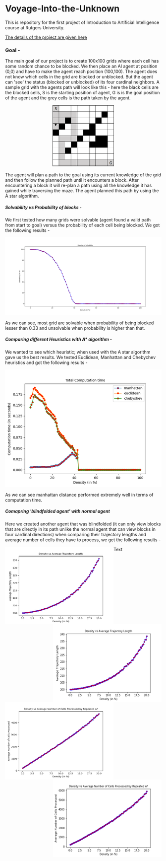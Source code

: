 # Voyage-Into-the-Unknown
This is repository for the first project of Introduction to Artificial Intelligence course at Rutgers University.

[The details of the project are given here ](https://github.com/Utsav-Patel/Voyage-Into-the-Unknown/blob/main/Assignment_1.pdf)


### Goal -

The main goal of our project is to create 100x100 grids where each cell has some random chance to be blocked. We then place an AI agent at position (0,0) and have to make
the agent reach position (100,100). The agent does not know which cells in the grid are blocked or unblocked. But the agent can 'see' the status (blocked or unblocked) of
its four cardinal neighbors. A sample grid with the agents path will look like this - here the black cells are the blocked cells, S is the starting position of agent, G is
is the goal position of the agent and the grey cells is the path taken by the agent.

<p align="center">
	<img src="/images/First_Path.PNG" width="200" height="200">
</p>

The agent will plan a path to the goal using its current knowledge of the grid and then follow the planned path until it encounters a block. After encountering a block it will
re-plan a path using all the knowledge it has gained while traversing the maze. The agent planned this path by using the A star algorithm.


##### Solvability vs Probability of blocks -

We first tested how many grids were solvable (agent found a valid path from start to goal) versus the probability of each cell being blocked. We got the following results - 

<p align="center">
	<img src="/images/Density_vs_Solvability.png">
</p>

As we can see, most grid are solvable when probability of being blocked lesser than 0.33 and unsolvable when probability is higher than that.


##### Comparing different Heuristics with A* algorithm - 

We wanted to see which heuristic; when used with the A star algorithm gave us the best results. We tested Euclidean, Manhattan and Chebychev heuristics and got the following
results -

<p align="center">
	<img src="/images/combine_computation_time.png">
</p>


As we can see manhattan distance performed extremely well in terms of computation time.

##### Comapring 'blindfolded agent' with normal agent

Here we created another agent that was blindfolded (it can only view blocks that are directly in its path unlike the normal agent that can view blocks in four cardinal directions)
when comparing their trajectory lengths and average number of cells they have to process, we get the following results - 


<img src="/images/6_Average_Trajectory_Length.png" width="350" height="250" align = "left">
<p align = "left"> Text </p>
<img src="/images/7_Average_Trajectory_Length.png" width="350" height="250" align = "right">

<img src="/images/6_avg_number_of_cells_processed.png" width="350" height="250" align = "left">

<img src="/images/7_avg_number_of_cells_processed.png" width="350" height="250" align = "right">
